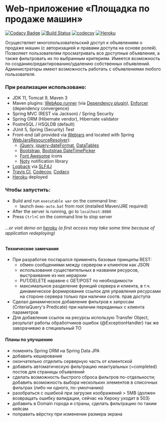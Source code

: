 # Web-приложение «Площадка по продаже машин»

[![Codacy Badge](https://api.codacy.com/project/badge/Grade/df661ff60cef47ceb6e566e9e207150c?branch=task_2092)](https://www.codacy.com/manual/inflatone/job4j.ee??bid=17350698)
[![Build Status](https://api.travis-ci.org/inflatone/job4j.ee.svg?branch=task_2092)](https://travis-ci.org/inflatone/job4j.ee/branches)
[![codecov](https://codecov.io/gh/inflatone/job4j.ee/branch/task_2092/graph/badge.svg)](https://codecov.io/gh/inflatone/job4j.ee/branch/task_2092)
[![Heroku](https://heroku-badge.herokuapp.com/?app=autosane)](http://autosane.herokuapp.com/)

Осуществляет многопользовательский доступ к объявлениям о продаже машин (c авторизацией и правами доступа на основе ролей).
Позволяет пользователям просматривать все доступные объявления, а также фильтровать их по выбранным критериям. 
Имеется возможность по созданию/редактированию/удалению собственных объявлений.
Администраторы имеют возможность работать с объявлениями любого пользователя.

### При реализации использовано:
* JDK 11, Tomcat 9, Maven 3
* Maven plugins: <a href="https://github.com/heroku/webapp-runner">WebApp runner</a> (via <a href="https://maven.apache.org/plugins/maven-dependency-plugin/">Dependency plugin</a>), <a href="https://maven.apache.org/enforcer/maven-enforcer-plugin/">Enforcer</a> (dependency convergence)
* Spring MVC (REST via Jackson) / Spring Security
* Spring ORM (Hibernate vendor), Hibernate validator
* PostreSQL / HSQLDB (default)
* JUnit 5, Spring (Security) Test
* Front-end (all provided via <a href="https://www.webjars.org/">Webjars</a> and located with Spring <a href="https://docs.spring.io/spring-framework/docs/current/javadoc-api/org/springframework/web/servlet/resource/WebJarsResourceResolver.html">WebJarsResourceResolver</a>):
    * <a href="https://jquery.com/">jQuery</a>, <a href="https://github.com/phstc/jquery-dateFormat">jquery-dateFormat</a>, <a href="https://datatables.net/examples/data_sources/ajax">DataTables</a>
    * <a href="https://getbootstrap.com/">Bootstrap</a>, <a href="https://eonasdan.github.io/bootstrap-datetimepicker/">Bootstrap DateTimePicker</a>
    * <a href="https://fontawesome.com/">Font Awesome</a> icons
    * <a href="https://ned.im/noty/#/">Noty</a> notification library
* <a href="https://github.com/qos-ch/logback">Logback</a> via <a href="https://github.com/qos-ch/slf4j">SLF4J</a>
* <a href="https://docs.travis-ci.com/user/tutorial/">Travis CI</a>, <a href="http://https://codecov.io/">Codecov</a>,  <a href="https://www.codacy.com/product">Codacy</a>
* <a href="https://devcenter.heroku.com/categories/java-support">Heroku</a> deployed
### Чтобы запустить:
* Build and run `executable war` on the command line:
    * launch `demo-auto.bat` from root (installed Maven/JRE required)
* After the server is running, go to `localhost:8080`
* Press `Ctrl+C` on the command line to stop server

###### ...or visit demo on <a href="http://autosane.herokuapp.com/">heroku</a> (a first access may take some time because of application redeploying)

#### Технические замечания
* При разработке постарался применять базовые принципы REST:
    * обмен сообщениями между сервером и клиентом как JSON
    * использование существительных в названии ресурсов, выстраивание из них иерархии
    * PUT/DELETE наравне с GET/POST по необходимости
    * максимальное разделение функций сервера и клиента, в т.ч. динамическое формирование ссылок для управления ресурсами на стороне сервера только при наличии соотв. прав доступа
* Сделал динамическое добавление фильтров к запросам (CriteriaQuery's Predicate) при наличии переданных с клиента параметров
* Для добавления ссылок на ресурсы использую Transfer Object,
результат работы обработчиков ошибок (@ExceptionHandler) так же заворачиваю в специальный TO
#### Планы по улучшению
* поменять Spring ORM на Spring Data JPA
* добавить кеширование
* окончательно отделить серверную часть от клиентской
* добавить автоматическую фильтрацию неактуальных (=completed) постов для страницы объявлений
* сделать возможность быстрого сброса фильтров по-отдельности;
добавить возможность выбора нескольких элементов в списочных фильтрах (либо ни одного, по-умолчанию)
* разобраться с ошибкой при загрузке изображений > 5MB (должен возвращать ошибку валидации, сейчас на Хероку уходит в 503)
* добавить в Domain города и страны, сделать фильтрацию по таким кейсам
* поправить вёрстку при изменении размера экрана
